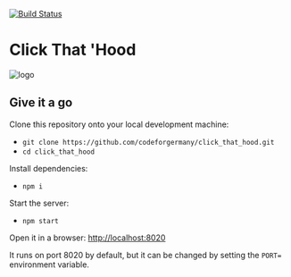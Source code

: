 [![Build Status](https://img.shields.io/travis/codeforgermany/click_that_hood/master.svg)](https://travis-ci.org/codeforgermany/click_that_hood)

# Click That 'Hood

![logo](public/images/logo.png?raw=)

## Give it a go

Clone this repository onto your local development machine:

- `git clone https://github.com/codeforgermany/click_that_hood.git`
- `cd click_that_hood`

Install dependencies:

- `npm i`

Start the server:

- `npm start`

Open it in a browser: <http://localhost:8020>

It runs on port 8020 by default, but it can be changed by setting the `PORT=` environment variable.
